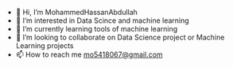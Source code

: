 - 👋 Hi, I’m MohammedHassanAbdullah
- 👀 I’m interested in Data Scince and machine learning 
- 🌱 I’m currently learning tools of machine learning
- 💞️ I’m looking to collaborate on Data Science project or Machine Learning projects
- 📫 How to reach me mo5418067@gmail.com
  

<!---
mohammedHassanAbdullah/mohammedHassanAbdullah is a ✨ special ✨ repository because its `README.md` (this file) appears on your GitHub profile.
You can click the Preview link to take a look at your changes.
--->
